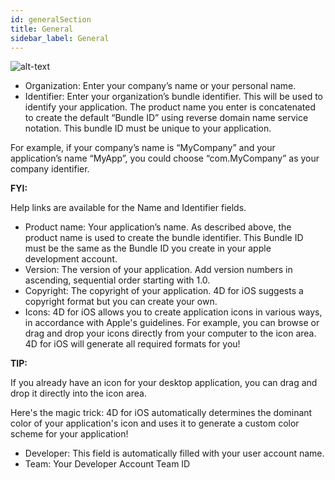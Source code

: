 ```yaml
---
id: generalSection
title: General
sidebar_label: General
---
```

![alt-text](assets/4DforiOSOverview/General-section-4D-for-iOS.png)

* Organization: Enter your company’s name or your personal name.
* Identifier: Enter your organization’s bundle identifier. This will be used to identify your application. The product name you enter is concatenated to create the default “Bundle ID” using reverse domain name service notation. This bundle ID must be unique to your application.

For example, if your company’s name is “MyCompany” and your application’s name “MyApp”, you could choose “com.MyCompany” as your company identifier.

<div class = "tips">
<b>FYI:</b>

Help links are available for the Name and Identifier fields.
</div>

* Product name: Your application’s name. As described above, the product name is used to create the bundle identifier. This Bundle ID must be the same as the Bundle ID you create in your apple development account.
* Version: The version of your application. Add version numbers in ascending, sequential order starting with 1.0.
* Copyright: The copyright of your application. 4D for iOS suggests a copyright format but you can create your own.
* Icons: 4D for iOS allows you to create application icons in various ways, in accordance with Apple's guidelines. For example, you can browse or drag and drop your icons directly from your computer to the icon area. 4D for iOS will generate all required formats for you!

<div class = "tips">
<b>TIP:</b>

If you already have an icon for your desktop application, you can drag and drop it directly into the icon area. 

Here's the magic trick: 4D for iOS automatically determines the dominant color of your application's icon and uses it to generate a custom color scheme for your application!
</div>

* Developer: This field is automatically filled with your user account name.
* Team: Your Developer Account Team ID